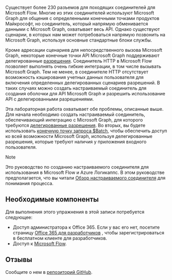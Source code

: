 <!-- markdownlint-disable MD002 MD041 -->

Существует более 230 разъемов для походящих соединителей для Microsoft Flow. Многие из этих соединителей используют Microsoft Graph для общения с определенными конечными точками продуктов Майкрософт, но соединитель, который напрямую обменивается данными с Microsoft Graph, охватывает весь API. Однако существуют сценарии, в которых нам может потребоваться напрямую позвонить на Microsoft Graph, используя основные стандартные блоки службы.

Кроме адресации сценариев для непосредственного вызова Microsoft Graph, некоторые конечные точки API Microsoft Graph поддерживают делегированные [разрешения](https://docs.microsoft.com/graph/permissions-reference). Соединитель HTTP в Microsoft Flow позволяет выполнять очень гибкие интеграции, в том числе вызывать Microsoft Graph. Тем не менее, в соединителе HTTP отсутствует возможность кэширования учетных данных пользователя для включения определенных делегированных сценариев разрешений. В таких случаях можно создать настраиваемый соединитель для создания оболочки для API Microsoft Graph и разрешить использование API с делегированными разрешениями.

Эта лабораторная работа охватывает обе проблемы, описанные выше. Для начала необходимо создать настраиваемый соединитель, обеспечивающий интеграцию с Microsoft Graph, для которого требуются [делегированные разрешения](https://docs.microsoft.com/graph/permissions-reference). Во вторых, вы будете использовать [конечную точку запроса $Batch](https://docs.microsoft.com/graph/json-batching), чтобы обеспечить доступ ко всей возможности Microsoft Graph, используя делегированные разрешения, которые требуют наличия у приложения входного пользователя.

> [!NOTE]
> Это руководство по созданию настраиваемого соединителя для использования в Microsoft Flow и Azure Логикаппс. В этом руководстве предполагается, что вы читали [Обзор настраиваемого соединителя](https://docs.microsoft.com/connectors/custom-connectors/) для понимания процесса.

## <a name="prerequisites"></a>Необходимые компоненты

Для выполнения этого упражнения в этой записи потребуется следующее:

- Доступ администратора к Office 365. Если у вас его нет, посетите страницу [Office 365 для разработчиков](https://developer.microsoft.com/office/dev-program) , чтобы зарегистрироваться в бесплатном клиенте для разработчиков.
- Доступ к [Microsoft Flow](https://flow.microsoft.com/).

## <a name="feedback"></a>Отзывы

Сообщите о нем в [репозиторий GitHub](https://github.com/microsoftgraph/msgraph-training-microsoftflow).